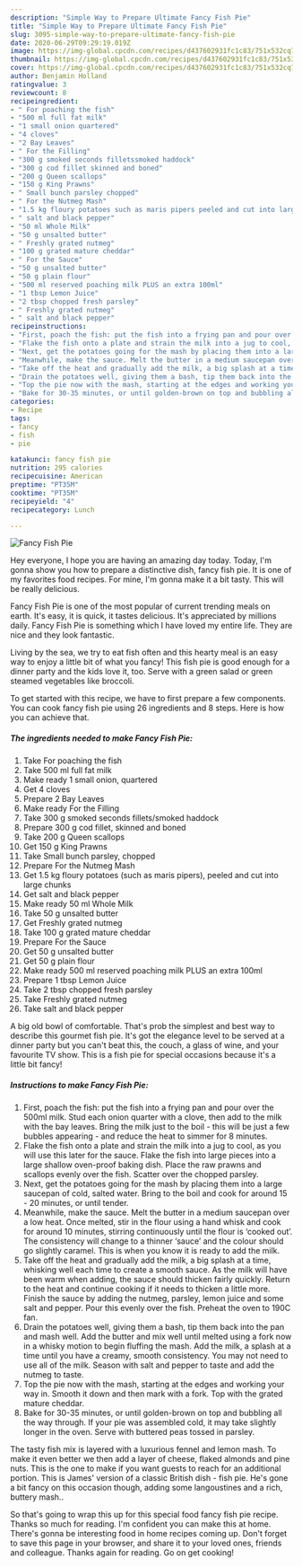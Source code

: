 ```yaml
---
description: "Simple Way to Prepare Ultimate Fancy Fish Pie"
title: "Simple Way to Prepare Ultimate Fancy Fish Pie"
slug: 3095-simple-way-to-prepare-ultimate-fancy-fish-pie
date: 2020-06-29T09:29:19.019Z
image: https://img-global.cpcdn.com/recipes/d437602931fc1c83/751x532cq70/fancy-fish-pie-recipe-main-photo.jpg
thumbnail: https://img-global.cpcdn.com/recipes/d437602931fc1c83/751x532cq70/fancy-fish-pie-recipe-main-photo.jpg
cover: https://img-global.cpcdn.com/recipes/d437602931fc1c83/751x532cq70/fancy-fish-pie-recipe-main-photo.jpg
author: Benjamin Holland
ratingvalue: 3
reviewcount: 8
recipeingredient:
- " For poaching the fish"
- "500 ml full fat milk"
- "1 small onion quartered"
- "4 cloves"
- "2 Bay Leaves"
- " For the Filling"
- "300 g smoked seconds filletssmoked haddock"
- "300 g cod fillet skinned and boned"
- "200 g Queen scallops"
- "150 g King Prawns"
- " Small bunch parsley chopped"
- " For the Nutmeg Mash"
- "1.5 kg floury potatoes such as maris pipers peeled and cut into large chunks"
- " salt and black pepper"
- "50 ml Whole Milk"
- "50 g unsalted butter"
- " Freshly grated nutmeg"
- "100 g grated mature cheddar"
- " For the Sauce"
- "50 g unsalted butter"
- "50 g plain flour"
- "500 ml reserved poaching milk PLUS an extra 100ml"
- "1 tbsp Lemon Juice"
- "2 tbsp chopped fresh parsley"
- " Freshly grated nutmeg"
- " salt and black pepper"
recipeinstructions:
- "First, poach the fish: put the fish into a frying pan and pour over the 500ml milk. Stud each onion quarter with a clove, then add to the milk with the bay leaves. Bring the milk just to the boil - this will be just a few bubbles appearing - and reduce the heat to simmer for 8 minutes."
- "Flake the fish onto a plate and strain the milk into a jug to cool, as you will use this later for the sauce. Flake the fish into large pieces into a large shallow oven-proof baking dish. Place the raw prawns and scallops evenly over the fish. Scatter over the chopped parsley."
- "Next, get the potatoes going for the mash by placing them into a large saucepan of cold, salted water. Bring to the boil and cook for around 15 - 20 minutes, or until tender."
- "Meanwhile, make the sauce. Melt the butter in a medium saucepan over a low heat. Once melted, stir in the flour using a hand whisk and cook for around 10 minutes, stirring continuously until the flour is ‘cooked out’. The consistency will change to a thinner ‘sauce’ and the colour should go slightly caramel. This is when you know it is ready to add the milk."
- "Take off the heat and gradually add the milk, a big splash at a time, whisking well each time to create a smooth sauce. As the milk will have been warm when adding, the sauce should thicken fairly quickly. Return to the heat and continue cooking if it needs to thicken a little more. Finish the sauce by adding the nutmeg, parsley, lemon juice and some salt and pepper. Pour this evenly over the fish. Preheat the oven to 190C fan."
- "Drain the potatoes well, giving them a bash, tip them back into the pan and mash well. Add the butter and mix well until melted using a fork now in a whisky motion to begin fluffing the mash. Add the milk, a splash at a time until you have a creamy, smooth consistency. You may not need to use all of the milk. Season with salt and pepper to taste and add the nutmeg to taste."
- "Top the pie now with the mash, starting at the edges and working your way in. Smooth it down and then mark with a fork. Top with the grated mature cheddar."
- "Bake for 30-35 minutes, or until golden-brown on top and bubbling all the way through. If your pie was assembled cold, it may take slightly longer in the oven. Serve with buttered peas tossed in parsley."
categories:
- Recipe
tags:
- fancy
- fish
- pie

katakunci: fancy fish pie 
nutrition: 295 calories
recipecuisine: American
preptime: "PT35M"
cooktime: "PT35M"
recipeyield: "4"
recipecategory: Lunch

---
```



![Fancy Fish Pie](https://img-global.cpcdn.com/recipes/d437602931fc1c83/751x532cq70/fancy-fish-pie-recipe-main-photo.jpg)

Hey everyone, I hope you are having an amazing day today. Today, I'm gonna show you how to prepare a distinctive dish, fancy fish pie. It is one of my favorites food recipes. For mine, I'm gonna make it a bit tasty. This will be really delicious.

Fancy Fish Pie is one of the most popular of current trending meals on earth. It's easy, it is quick, it tastes delicious. It's appreciated by millions daily. Fancy Fish Pie is something which I have loved my entire life. They are nice and they look fantastic.

Living by the sea, we try to eat fish often and this hearty meal is an easy way to enjoy a little bit of what you fancy! This fish pie is good enough for a dinner party and the kids love it, too. Serve with a green salad or green steamed vegetables like broccoli.


To get started with this recipe, we have to first prepare a few components. You can cook fancy fish pie using 26 ingredients and 8 steps. Here is how you can achieve that.

<!--inarticleads1-->

##### The ingredients needed to make Fancy Fish Pie:

1. Take  For poaching the fish
1. Take 500 ml full fat milk
1. Make ready 1 small onion, quartered
1. Get 4 cloves
1. Prepare 2 Bay Leaves
1. Make ready  For the Filling
1. Take 300 g smoked seconds fillets/smoked haddock
1. Prepare 300 g cod fillet, skinned and boned
1. Take 200 g Queen scallops
1. Get 150 g King Prawns
1. Take  Small bunch parsley, chopped
1. Prepare  For the Nutmeg Mash
1. Get 1.5 kg floury potatoes (such as maris pipers), peeled and cut into large chunks
1. Get  salt and black pepper
1. Make ready 50 ml Whole Milk
1. Take 50 g unsalted butter
1. Get  Freshly grated nutmeg
1. Take 100 g grated mature cheddar
1. Prepare  For the Sauce
1. Get 50 g unsalted butter
1. Get 50 g plain flour
1. Make ready 500 ml reserved poaching milk PLUS an extra 100ml
1. Prepare 1 tbsp Lemon Juice
1. Take 2 tbsp chopped fresh parsley
1. Take  Freshly grated nutmeg
1. Take  salt and black pepper


A big old bowl of comfortable. That&#39;s prob the simplest and best way to describe this gourmet fish pie. It&#39;s got the elegance level to be served at a dinner party but you can&#39;t beat this, the couch, a glass of wine, and your favourite TV show. This is a fish pie for special occasions because it&#39;s a little bit fancy! 

<!--inarticleads2-->

##### Instructions to make Fancy Fish Pie:

1. First, poach the fish: put the fish into a frying pan and pour over the 500ml milk. Stud each onion quarter with a clove, then add to the milk with the bay leaves. Bring the milk just to the boil - this will be just a few bubbles appearing - and reduce the heat to simmer for 8 minutes.
1. Flake the fish onto a plate and strain the milk into a jug to cool, as you will use this later for the sauce. Flake the fish into large pieces into a large shallow oven-proof baking dish. Place the raw prawns and scallops evenly over the fish. Scatter over the chopped parsley.
1. Next, get the potatoes going for the mash by placing them into a large saucepan of cold, salted water. Bring to the boil and cook for around 15 - 20 minutes, or until tender.
1. Meanwhile, make the sauce. Melt the butter in a medium saucepan over a low heat. Once melted, stir in the flour using a hand whisk and cook for around 10 minutes, stirring continuously until the flour is ‘cooked out’. The consistency will change to a thinner ‘sauce’ and the colour should go slightly caramel. This is when you know it is ready to add the milk.
1. Take off the heat and gradually add the milk, a big splash at a time, whisking well each time to create a smooth sauce. As the milk will have been warm when adding, the sauce should thicken fairly quickly. Return to the heat and continue cooking if it needs to thicken a little more. Finish the sauce by adding the nutmeg, parsley, lemon juice and some salt and pepper. Pour this evenly over the fish. Preheat the oven to 190C fan.
1. Drain the potatoes well, giving them a bash, tip them back into the pan and mash well. Add the butter and mix well until melted using a fork now in a whisky motion to begin fluffing the mash. Add the milk, a splash at a time until you have a creamy, smooth consistency. You may not need to use all of the milk. Season with salt and pepper to taste and add the nutmeg to taste.
1. Top the pie now with the mash, starting at the edges and working your way in. Smooth it down and then mark with a fork. Top with the grated mature cheddar.
1. Bake for 30-35 minutes, or until golden-brown on top and bubbling all the way through. If your pie was assembled cold, it may take slightly longer in the oven. Serve with buttered peas tossed in parsley.


The tasty fish mix is layered with a luxurious fennel and lemon mash. To make it even better we then add a layer of cheese, flaked almonds and pine nuts. This is the one to make if you want guests to reach for an additional portion. This is James&#39; version of a classic British dish - fish pie. He&#39;s gone a bit fancy on this occasion though, adding some langoustines and a rich, buttery mash.. 

So that's going to wrap this up for this special food fancy fish pie recipe. Thanks so much for reading. I'm confident you can make this at home. There's gonna be interesting food in home recipes coming up. Don't forget to save this page in your browser, and share it to your loved ones, friends and colleague. Thanks again for reading. Go on get cooking!
